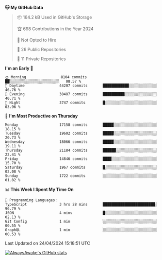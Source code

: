 <!--START_SECTION:waka-->
**🐱 My GitHub Data** 

> 📦 164.2 kB Used in GitHub's Storage 
 > 
> 🏆 698 Contributions in the Year 2024
 > 
> 🚫 Not Opted to Hire
 > 
> 📜 26 Public Repositories 
 > 
> 🔑 11 Private Repositories 
 > 
**I'm an Early 🐤** 

```text
🌞 Morning                8104 commits        ██░░░░░░░░░░░░░░░░░░░░░░░   08.57 % 
🌆 Daytime                44207 commits       ████████████░░░░░░░░░░░░░   46.76 % 
🌃 Evening                38487 commits       ██████████░░░░░░░░░░░░░░░   40.71 % 
🌙 Night                  3747 commits        █░░░░░░░░░░░░░░░░░░░░░░░░   03.96 % 
```
📅 **I'm Most Productive on Thursday** 

```text
Monday                   17158 commits       █████░░░░░░░░░░░░░░░░░░░░   18.15 % 
Tuesday                  19602 commits       █████░░░░░░░░░░░░░░░░░░░░   20.73 % 
Wednesday                18066 commits       █████░░░░░░░░░░░░░░░░░░░░   19.11 % 
Thursday                 21184 commits       ██████░░░░░░░░░░░░░░░░░░░   22.41 % 
Friday                   14846 commits       ████░░░░░░░░░░░░░░░░░░░░░   15.70 % 
Saturday                 1967 commits        █░░░░░░░░░░░░░░░░░░░░░░░░   02.08 % 
Sunday                   1722 commits        ░░░░░░░░░░░░░░░░░░░░░░░░░   01.82 % 
```


📊 **This Week I Spent My Time On** 

```text
💬 Programming Languages: 
TypeScript               3 hrs 28 mins       ████████████████████████░   96.79 % 
JSON                     4 mins              █░░░░░░░░░░░░░░░░░░░░░░░░   02.13 % 
Git Config               1 min               ░░░░░░░░░░░░░░░░░░░░░░░░░   00.55 % 
GraphQL                  1 min               ░░░░░░░░░░░░░░░░░░░░░░░░░   00.53 % 
```


 Last Updated on 24/04/2024 15:18:51 UTC
<!--END_SECTION:waka-->

[![AlwaysAwake's GitHub stats](https://github-readme-stats.vercel.app/api?username=AlwaysAwake&show_icons=true&theme=github_dark&count_private=true)](https://github.com/AlwaysAwake/AlwaysAwake)
